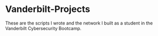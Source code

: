 # Vanderbilt-Projects
These are the scripts I wrote and the network I built as a student in the Vanderbilt Cybersecurity Bootcamp.
